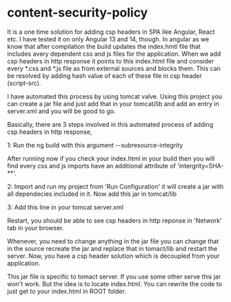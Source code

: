 ﻿# content-security-policy

It is a one time solution for adding csp headers in SPA like Angular, React etc. I have tested it on only Angular 13 and 14, though. In angular as we know that after compilation the build updates the index.hmtl file that includes avery dependent css and js files for the application. 
When we add csp headers in http response it points to this index.html file and consider every *.css and *.js file as from external sources and blocks them. This can be resolved by adding hash value of each of these file in csp header (script-src). 

I have automated this process by using tomcat valve. Using this project you can create a jar file and just add that in your tomcat/lib and add an entry in server.xml and you will be good to go.

Basically, there are 3 steps involved in this automated process of adding csp headers in http response,

1: Run the ng build with this argument   --subresource-integrity

  After running now if you check your index.html in your build then you will find every css and js imports have an additional attribute of 'intergrity=SHA-**'. 

2: Import and run my project from 'Run Configuration'  it will create a jar with all dependecies included in it. Now add this jar in tomcat/lib

3: Add this line in your tomcat server.xml   <Valve className="com.elm.CSPValve"/>

Restart, you should be able to see csp headers in http reponse in 'Network' tab in your browser.

Whenever, you need to change anything in the jar file you can change that in the source recreate the jar and replace that in tomact/lib and restart the server. Now, you have a csp header solution which is decoupled from your application.

This jar file is specific to tomact server. If you use some other serve this jar won't work. But the idea is to locate index.html. You can rewrite the code to just get to your index.html in ROOT folder.


